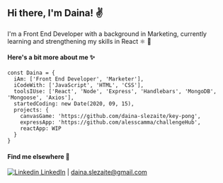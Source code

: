 ## Hi there, I'm Daina! ✌️

I'm a Front End Developer with a background in Marketing, currently learning and strengthening my skills in React ⚛️ 🌱

#### Here's a bit more about me ✨ 

```
const Daina = {
  iAm: ['Front End Developer', 'Marketer'],
  iCodeWith: ['JavaScript', 'HTML', 'CSS'],
  toolsIUse: ['React', 'Node', 'Express', 'Handlebars', 'MongoDB', 'Mongoose', 'Axios'],
  startedCoding: new Date(2020, 09, 15),
  projects: {
    canvasGame: 'https://github.com/daina-slezaite/key-pong',
    expressApp: 'https://github.com/alesscamma/challengeHub',
    reactApp: WIP
  }
}
```
#### Find me elsewhere 🧭
[![Linkedin](https://i.stack.imgur.com/gVE0j.png) LinkedIn](https://www.linkedin.com/in/daina-slezaite/) | daina.slezaite@gmail.com
